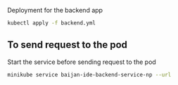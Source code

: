 Deployment for the backend app

```sh
kubectl apply -f backend.yml
```

## To send request to the pod

Start the service before sending request to the pod

```bash
minikube service baijan-ide-backend-service-np --url

```
